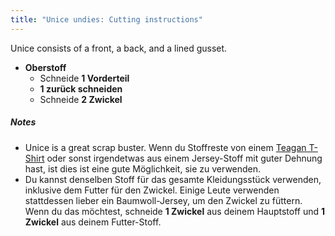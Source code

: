 ```yaml
---
title: "Unice undies: Cutting instructions"
---
```


Unice consists of a front, a back, and a lined gusset.

- **Oberstoff**
  - Schneide **1 Vorderteil**
  - **1 zurück schneiden**
  - Schneide **2 Zwickel**

<Note>

##### Notes

- Unice is a great scrap buster. Wenn du Stoffreste von einem [Teagan T-Shirt](/designs/teagan/) oder sonst irgendetwas aus einem Jersey-Stoff mit guter Dehnung hast, ist dies ist eine gute Möglichkeit, sie zu verwenden.
- Du kannst denselben Stoff für das gesamte Kleidungsstück verwenden, inklusive dem Futter für den Zwickel. Einige Leute verwenden stattdessen lieber ein Baumwoll-Jersey, um den Zwickel zu füttern. Wenn du das möchtest, schneide **1 Zwickel** aus deinem Hauptstoff und **1 Zwickel** aus deinem Futter-Stoff.

</Note>
